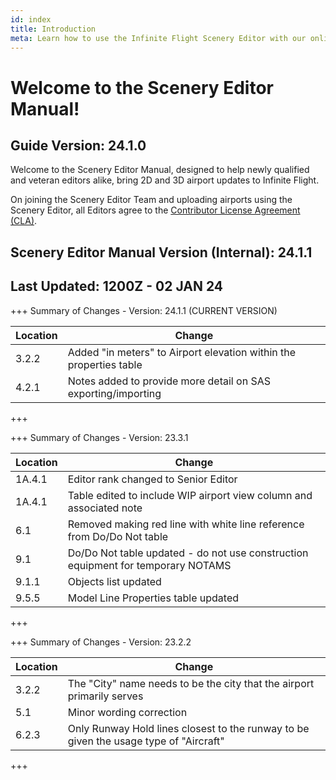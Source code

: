 ```yaml
---
id: index
title: Introduction
meta: Learn how to use the Infinite Flight Scenery Editor with our online documentation.
---
```


# Welcome to the Scenery Editor Manual!



## Guide Version: 24.1.0



Welcome to the Scenery Editor Manual, designed to help newly qualified and veteran editors alike, bring 2D and 3D airport updates to Infinite Flight. 



On joining the Scenery Editor Team and uploading airports using the Scenery Editor, all Editors agree to the [Contributor License Agreement (CLA)](https://github.com/infiniteflight/infiniteflight-localization/blob/main/CONTRIBUTING.md).



## Scenery Editor Manual Version (Internal): 24.1.1

## Last Updated: 1200Z - 02 JAN 24



+++ Summary of Changes - Version: 24.1.1 (CURRENT VERSION)

| Location | Change                                                       |
| -------- | ------------------------------------------------------------ |
| 3.2.2    | Added "in meters" to Airport elevation within the properties table |
| 4.2.1    | Notes added to provide more detail on SAS exporting/importing |

+++



+++ Summary of Changes - Version: 23.3.1

| Location | Change                                                       |
| -------- | ------------------------------------------------------------ |
| 1A.4.1   | Editor rank changed to Senior Editor                         |
| 1A.4.1   | Table edited to include WIP airport view column and associated note |
| 6.1      | Removed making red line with white line reference from Do/Do Not table |
| 9.1      | Do/Do Not table updated - do not use construction equipment for temporary NOTAMS |
| 9.1.1    | Objects list updated                                         |
| 9.5.5    | Model Line Properties table updated                          |

+++



+++ Summary of Changes - Version: 23.2.2

| Location | Change                                                       |
| -------- | ------------------------------------------------------------ |
| 3.2.2    | The "City" name needs to be the city that the airport primarily serves |
| 5.1      | Minor wording correction                                     |
| 6.2.3    | Only Runway Hold lines closest to the runway to be given the usage type of "Aircraft" |

+++

